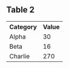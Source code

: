 <!DOCTYPE html>
<html>
<head>
  <title>Table 2</title>
</head>
<body>

<h2>Table 2</h2>

<table>
  <tr>
    <th>Category</th>
    <th>Value</th>
  </tr>
  <tr>
    <td>Alpha</td>
    <td>30</td>
  </tr>
  <tr>
    <td>Beta</td>
    <td>16</td>
  </tr>
  <tr>
    <td>Charlie</td>
    <td>270</td>
  </tr>
</table>

</body>
</html>

